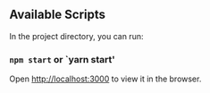## Available Scripts

In the project directory, you can run:

### `npm start` or `yarn start'


Open [http://localhost:3000](http://localhost:3000) to view it in the browser.

